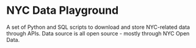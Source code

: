 # NYC Data Playground

A set of Python and SQL scripts to download and store NYC-related data through APIs. Data source is all open source - mostly through NYC Open Data.